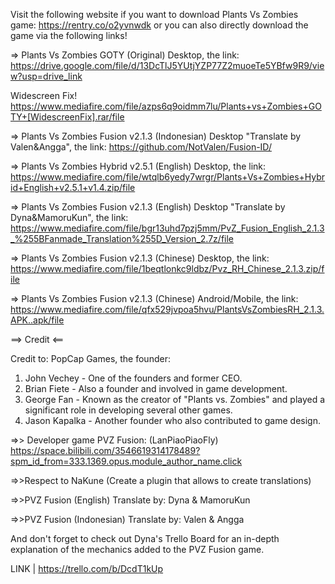 Visit the following website if you want to download Plants Vs Zombies game: https://rentry.co/o2yvnwdk or you can also directly download the game via the following links!

=> Plants Vs Zombies GOTY (Original) Desktop, the link: https://drive.google.com/file/d/13DcTlJ5YUtjYZP77Z2muoeTe5YBfw9R9/view?usp=drive_link

Widescreen Fix! https://www.mediafire.com/file/azps6q9oidmm7lu/Plants+vs+Zombies+GOTY+[WidescreenFix].rar/file

=> Plants Vs Zombies Fusion v2.1.3 (Indonesian) Desktop "Translate by Valen&Angga", the link: https://github.com/NotValen/Fusion-ID/

=> Plants Vs Zombies Hybrid v2.5.1 (English) Desktop, the link: https://www.mediafire.com/file/wtqlb6yedy7wrgr/Plants+Vs+Zombies+Hybrid+English+v2.5.1+v1.4.zip/file

=> Plants Vs Zombies Fusion v2.1.3 (English) Desktop "Translate by Dyna&MamoruKun", the link: https://www.mediafire.com/file/bgr13uhd7pzj5mm/PvZ_Fusion_English_2.1.3_%255BFanmade_Translation%255D_Version_2.7z/file

=> Plants Vs Zombies Fusion v2.1.3 (Chinese) Desktop, the link: https://www.mediafire.com/file/1beqtlonkc9ldbz/Pvz_RH_Chinese_2.1.3.zip/file

=> Plants Vs Zombies Fusion v2.1.3 (Chinese) Android/Mobile, the link: https://www.mediafire.com/file/qfx529jvpoa5hvu/PlantsVsZombiesRH_2.1.3.APK..apk/file

==> Credit <==

Credit to: PopCap Games, the founder:
1. John Vechey - One of the founders and former CEO.
2. Brian Fiete - Also a founder and involved in game development.
3. George Fan - Known as the creator of "Plants vs. Zombies" and played a significant role in developing several other games.
4. Jason Kapalka - Another founder who also contributed to game design.

=>> Developer game PVZ Fusion: (LanPiaoPiaoFly) https://space.bilibili.com/3546619314178489?spm_id_from=333.1369.opus.module_author_name.click

=>>Respect to NaKune (Create a plugin that allows to create translations)

=>>PVZ Fusion (English) Translate by: Dyna & MamoruKun

=>>PVZ Fusion (Indonesian) Translate by: Valen & Angga

And don't forget to check out Dyna's Trello Board for an in-depth explanation of the mechanics added to the PVZ Fusion game.

LINK | https://trello.com/b/DcdT1kUp
